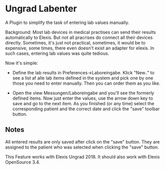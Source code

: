 # Ungrad Labenter

A Plugin to simplify the task of entering lab values manually.

Background: Most lab devices in medical practises can send their results automatically to Elexis. But not all pracrises do connect all their devices directly. Sometimes, it's just not practical, sometimes, it would be to expensive, some times, there even doesn't exist an adapter for elexis. In such cases, entering lab values was quite tedious.

Now it's simple:

* Define the lab results in Preferences->Laboreingabe. Klick "New.." to see a list af alle lab items defined in the system and pick one by one those you need to enter manually. Then you can order them as you like.

* Open the view Messungen/Laboreingabe and you'll see the formerly defined items. Now just enter the values, use the arrow down key to save and go to the next item. As you finished (or any time) select the corresponding patient and the correct date and click the "save" toolbar button.


## Notes

All entered results are only saved after click on the "save" button. They are assigned to the patient who was selected when clicking the "save" button. 

This Feature works with Elexis Ungrad 2018. It should also work with Elexis OpenSource 3.4.

